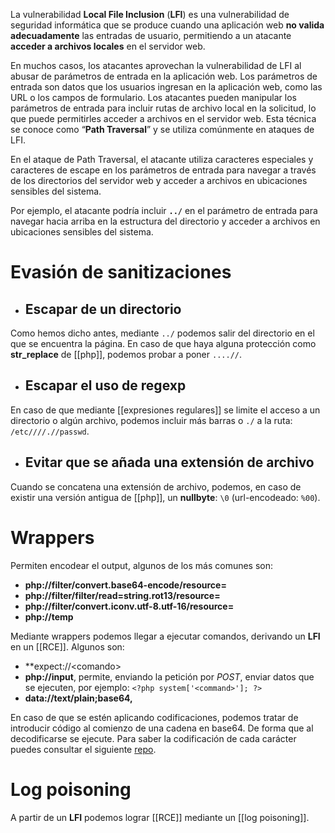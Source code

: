 La vulnerabilidad **Local File Inclusion** (**LFI**) es una vulnerabilidad de seguridad informática que se produce cuando una aplicación web **no valida adecuadamente** las entradas de usuario, permitiendo a un atacante **acceder a archivos locales** en el servidor web.

En muchos casos, los atacantes aprovechan la vulnerabilidad de LFI al abusar de parámetros de entrada en la aplicación web. Los parámetros de entrada son datos que los usuarios ingresan en la aplicación web, como las URL o los campos de formulario. Los atacantes pueden manipular los parámetros de entrada para incluir rutas de archivo local en la solicitud, lo que puede permitirles acceder a archivos en el servidor web. Esta técnica se conoce como “**Path Traversal**” y se utiliza comúnmente en ataques de LFI.

En el ataque de Path Traversal, el atacante utiliza caracteres especiales y caracteres de escape en los parámetros de entrada para navegar a través de los directorios del servidor web y acceder a archivos en ubicaciones sensibles del sistema.

Por ejemplo, el atacante podría incluir **`../`** en el parámetro de entrada para navegar hacia arriba en la estructura del directorio y acceder a archivos en ubicaciones sensibles del sistema.

# Evasión de sanitizaciones

- ## Escapar de un directorio

Como hemos dicho antes, mediante `../` podemos salir del directorio en el que se encuentra la página. En caso de que haya alguna protección como **str_replace** de [[php]], podemos probar a poner `....//`.

- ## Escapar el uso de regexp

En caso de que mediante [[expresiones regulares]] se limite el acceso a un directorio o algún archivo, podemos incluir más barras o `./` a la ruta: `/etc////.//passwd`.

- ## Evitar que se añada una extensión de archivo

Cuando se concatena una extensión de archivo, podemos, en caso de existir una versión antigua de [[php]], un **nullbyte**: `\0` (url-encodeado: `%00`).

# Wrappers

Permiten encodear el output, algunos de los más comunes son:

- **php://filter/convert.base64-encode/resource=**
- **php://filter/filter/read=string.rot13/resource=**
- **php://filter/convert.iconv.utf-8.utf-16/resource=**
- **php://temp**

Mediante wrappers podemos llegar a ejecutar comandos, derivando un **LFI** en un [[RCE]]. Algunos son:

- **expect://\<comando\>
- **php://input**, permite, enviando la petición por *POST*, enviar datos que se ejecuten, por ejemplo: `<?php system['<command>']; ?>`
- **data://text/plain;base64,<comando en base64>**

En caso de que se estén aplicando codificaciones, podemos tratar de introducir código al comienzo de una cadena en base64. De forma que al decodificarse se ejecute. Para saber la codificación de cada carácter puedes consultar el siguiente [repo](https://github.com/synacktiv/php_filter_chain_generator).

# Log poisoning

A partir de un **LFI** podemos lograr [[RCE]] mediante un [[log poisoning]].